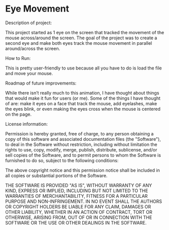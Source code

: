 # Eye Movement 
<p>Description of project: </p>
<p>This project started as 1 eye on the screen that tracked the movement of the mouse across/around the screen. The goal of the project was to create a second eye and make both eyes track the mouse movement in parallel around/across the screen. </p>
<p>How to Run: </p>
<p>This is pretty user-friendly to use because all you have to do is load the file and move your mouse. </p>
<p>Roadmap of future improvements: </p>
<p>While there isn’t really much to this animation, I have thought about things that would make it fun for users (or me). Some of the things I have thought of are: make it eyes on a face that track the mouse, add eyelashes, make the eyes blink, or even making the eyes cross when the mouse is centered on the page. </p>
<p>License information: </p>
<p>Permission is hereby granted, free of charge, to any person obtaining a copy of this software and associated documentation files (the "Software"), to deal in the Software without restriction, including without limitation the rights to use, copy, modify, merge, publish, distribute, sublicense, and/or sell copies of the Software, and to permit persons to whom the Software is furnished to do so, subject to the following conditions:</p>
<p>The above copyright notice and this permission notice shall be included in all copies or substantial portions of the Software.</p>
<p>THE SOFTWARE IS PROVIDED "AS IS", WITHOUT WARRANTY OF ANY KIND, EXPRESS OR IMPLIED, INCLUDING BUT NOT LIMITED TO THE WARRANTIES OF MERCHANTABILITY, FITNESS FOR A PARTICULAR PURPOSE AND NON-INFRINGEMENT. IN NO EVENT SHALL THE AUTHORS OR COPYRIGHT HOLDERS BE LIABLE FOR ANY CLAIM, DAMAGES OR OTHER LIABILITY, WHETHER IN AN ACTION OF CONTRACT, TORT OR OTHERWISE, ARISING FROM, OUT OF OR IN CONNECTION WITH THE SOFTWARE OR THE USE OR OTHER DEALINGS IN THE SOFTWARE.</p>
